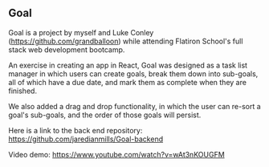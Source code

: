 ## Goal

Goal is a project by myself and Luke Conley (https://github.com/grandballoon) while attending Flatiron School's full stack web development bootcamp.

An exercise in creating an app in React, Goal was designed as a task list manager in which users can create goals, break them down into sub-goals, all of which have a due date, and mark them as complete when they are finished.

We also added a drag and drop functionality, in which the user can re-sort a goal's sub-goals, and the order of those goals will persist.

Here is a link to the back end repository: https://github.com/jaredianmills/Goal-backend

Video demo: https://www.youtube.com/watch?v=wAt3nKOUGFM
